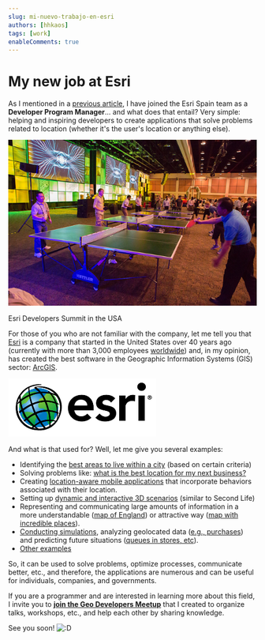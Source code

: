 ```yaml
---
slug: mi-nuevo-trabajo-en-esri
authors: [hhkaos]
tags: [work]
enableComments: true 
---
```


# My new job at Esri

As I mentioned in a [previous article](https://web.archive.org/web/20150419172438/http://www.rauljimenez.info/blog/2014/03/28/resumen-de-los-sucedido-desde-agosto/ "Resumen de lo sucedido desde Agosto"), I have joined the Esri Spain team as a **Developer Program Manager**... and what does that entail? Very simple: helping and inspiring developers to create applications that solve problems related to location (whether it's the user's location or anything else).

[![Photo of the Developer Summit, developers playing ping pong](./pingpong-esri.jpeg)](https://www.flickr.com/photos/esri/sets/)

Esri Developers Summit in the USA

For those of you who are not familiar with the company, let me tell you that [Esri](https://web.archive.org/web/20150419172438/http://www.esri.com/) is a company that started in the United States over 40 years ago (currently with more than 3,000 employees [worldwide](https://web.archive.org/web/20150419172438/http://www.esri.com/about-esri/offices)) and, in my opinion, has created the best software in the Geographic Information Systems (GIS) sector: [ArcGIS](https://web.archive.org/web/20150419172438/http://arcgis.com/).

[![esri](./esri-logo.png)](http://www.esri.com/)

And what is that used for? Well, let me give you several examples:

- Identifying the [best areas to live within a city](https://web.archive.org/web/20150419172438/http://uji.maps.arcgis.com/apps/Filter/index.html?appid=96848387cd1a4ffeaf0bbc1a98699640) (based on certain criteria)
- Solving problems like: [what is the best location for my next business?](https://web.archive.org/web/20150419172438/http://www.forbes.com/sites/barbarathau/2014/04/24/how-big-data-helps-retailers-like-starbucks-pick-store-locations-an-unsung-key-to-retail-success/)
- Creating [location-aware mobile applications](https://web.archive.org/web/20150419172438/http://www.fastcolabs.com/3028819/the-big-question-in-retail-now-is-what-are-you-doing-with-geotriggers) that incorporate behaviors associated with their location.
- Setting up [dynamic and interactive 3D scenarios](https://web.archive.org/web/20150419172438/http://www.arcgis.com/apps/CEWebViewer/viewer.html?3dWebScene=9c0e319bfaff4d33a0fe2da97c2c3fd7) (similar to Second Life)
- Representing and communicating large amounts of information in a more understandable ([map of England](https://web.archive.org/web/20150419172438/http://illustreets.co.uk/explore-england)) or attractive way ([map with incredible places](https://web.archive.org/web/20150419172438/http://www.arcgis.com/apps/MapTour/?appid=35926d0e1c7741b59948ca45f4f33b3a)).
- [Conducting simulations](https://web.archive.org/web/20150419172438/http://mappingpoint.blogspot.com.es/2014/01/terremotos-en-la-isla-del-hierro.html), analyzing geolocated data ([e.g., purchases](https://web.archive.org/web/20150419172438/http://grupoweb.upf.es:8080/quartz/)) and predicting future situations ([queues in stores, etc](https://web.archive.org/web/20150419172438/https://www.centrodeinnovacionbbva.com/en/pages/29293-winners)).
- [Other examples](https://web.archive.org/web/20150419172438/http://www.geoases.com/inspiracion/)

So, it can be used to solve problems, optimize processes, communicate better, etc., and therefore, the applications are numerous and can be useful for individuals, companies, and governments.

If you are a programmer and are interested in learning more about this field, I invite you to **[join the Geo Developers Meetup](https://web.archive.org/web/20150419172438/http://www.meetup.com/Geo-Developers/)** that I created to organize talks, workshops, etc., and help each other by sharing knowledge.

See you soon! ![:D](https://web.archive.org/web/20150419172438im_/http://www.rauljimenez.info/blog/wp-includes/images/smilies/icon_biggrin.gif)